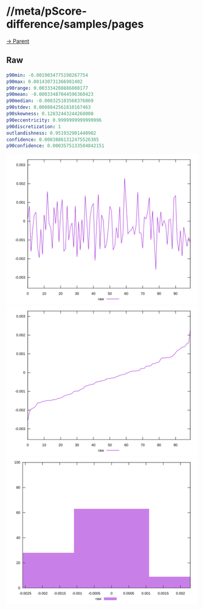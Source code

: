 
# //meta/pScore-difference/samples/pages

[→ Parent](../..)


## Raw


```yaml
p90min: -0.0019034775198267754
p90max: 0.001430731366981402
p90range: 0.003334208886808177
p90mean: -0.00033487044596360423
p90median: -0.000325103568376869
p90stdev: 0.0008842561810167463
p90skewness: 0.12832443244268008
p90eccentricity: 0.9999999999999996
p90discretization: 1
outlandishness: 0.951932901440902
confidence: 0.00038861312475526385
p90confidence: 0.0003575133504842151

```

![PLOT: raw-values](./raw/values.svg)![PLOT: raw-sorted](./raw/sorted.svg)![PLOT: raw-histogram](./raw/histogram.svg)
